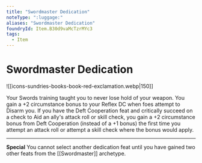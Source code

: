 ```yaml
---
title: "Swordmaster Dedication"
noteType: ":luggage:"
aliases: "Swordmaster Dedication"
foundryId: Item.B30d9vaMcTzrMYc3
tags:
  - Item
---
```


# Swordmaster Dedication
![[icons-sundries-books-book-red-exclamation.webp|150]]

Your Swords training taught you to never lose hold of your weapon. You gain a +2 circumstance bonus to your Reflex DC when foes attempt to Disarm you. If you have the Deft Cooperation feat and critically succeed on a check to Aid an ally's attack roll or skill check, you gain a +2 circumstance bonus from Deft Cooperation (instead of a +1 bonus) the first time you attempt an attack roll or attempt a skill check where the bonus would apply.

* * *

**Special** You cannot select another dedication feat until you have gained two other feats from the [[Swordmaster]] archetype.
